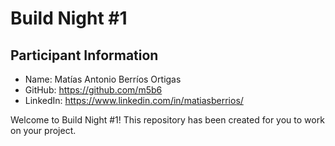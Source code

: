 # Build Night #1

## Participant Information
- Name: Matías Antonio Berríos Ortigas
- GitHub: https://github.com/m5b6
- LinkedIn: https://www.linkedin.com/in/matiasberrios/

Welcome to Build Night #1! This repository has been created for you to work on your project.
